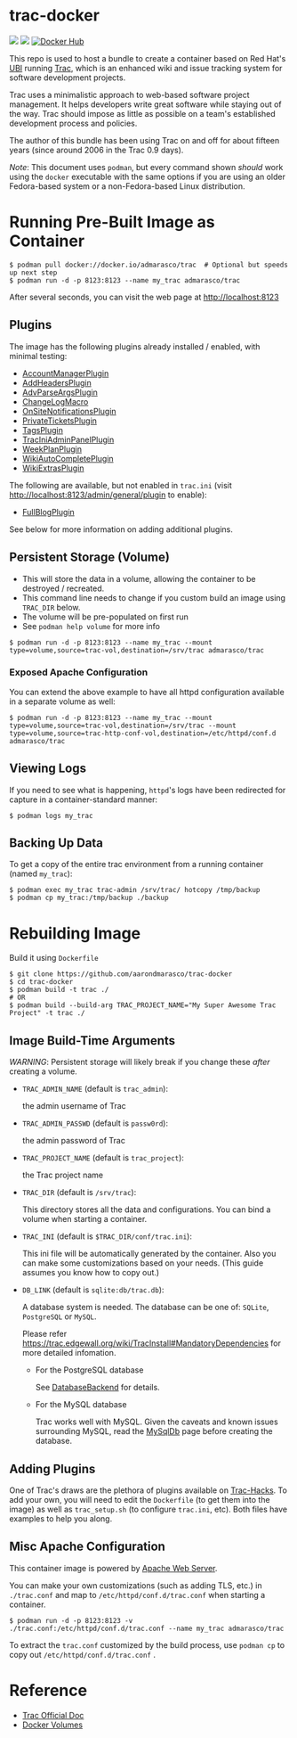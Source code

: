 # trac-docker

[![](https://images.microbadger.com/badges/version/admarasco/trac.svg)](https://hub.docker.com/r/admarasco/trac/ "Get your own version badge on microbadger.com")
[![](https://images.microbadger.com/badges/image/admarasco/trac.svg)](https://hub.docker.com/r/admarasco/trac/)
[![Docker Hub](http://img.shields.io/docker/pulls/admarasco/trac.svg)](https://hub.docker.com/r/admarasco/trac/)

This repo is used to host a bundle to create a container based on Red Hat's [UBI](https://developers.redhat.com/products/rhel/ubi/) running [Trac](http://trac.edgewall.org),
which is an enhanced wiki and issue tracking system for software development projects.

Trac uses a minimalistic approach to web-based software project management. It helps developers write great software while staying out of the way. Trac should impose as little as possible on a team's established development process and policies.

The author of this bundle has been using Trac on and off for about fifteen years (since around 2006 in the Trac 0.9 days).

_Note_: This document uses `podman`, but every command shown _should_ work using the `docker` executable with the same options if you are using an older Fedora-based system or a non-Fedora-based Linux distribution.

# Running Pre-Built Image as Container
```
$ podman pull docker://docker.io/admarasco/trac  # Optional but speeds up next step
$ podman run -d -p 8123:8123 --name my_trac admarasco/trac
```

After several seconds, you can visit the web page at <http://localhost:8123>

## Plugins
The image has the following plugins already installed / enabled, with minimal testing:
 * [AccountManagerPlugin](https://trac-hacks.org/wiki/AccountManagerPlugin)
 * [AddHeadersPlugin](https://trac-hacks.org/wiki/AddHeadersPlugin)
 * [AdvParseArgsPlugin](https://trac-hacks.org/wiki/AdvParseArgsPlugin)
 * [ChangeLogMacro](https://trac-hacks.org/wiki/ChangeLogMacro)
 * [OnSiteNotificationsPlugin](https://trac-hacks.org/wiki/OnSiteNotificationsPlugin)
 * [PrivateTicketsPlugin](https://trac-hacks.org/wiki/PrivateTicketsPlugin)
 * [TagsPlugin](https://trac-hacks.org/wiki/TagsPlugin)
 * [TracIniAdminPanelPlugin](https://trac-hacks.org/wiki/TracIniAdminPanelPlugin)
 * [WeekPlanPlugin](https://trac-hacks.org/wiki/WeekPlanPlugin)
 * [WikiAutoCompletePlugin](https://trac-hacks.org/wiki/WikiAutoCompletePlugin)
 * [WikiExtrasPlugin](https://trac-hacks.org/wiki/WikiExtrasPlugin)

The following are available, but not enabled in `trac.ini` (visit <http://localhost:8123/admin/general/plugin> to enable):

 * [FullBlogPlugin](https://trac-hacks.org/wiki/FullBlogPlugin)

See below for more information on adding additional plugins.

## Persistent Storage (Volume)
 * This will store the data in a volume, allowing the container to be destroyed / recreated.
 * This command line needs to change if you custom build an image using `TRAC_DIR` below.
 * The volume will be pre-populated on first run
 * See `podman help volume` for more info
```
$ podman run -d -p 8123:8123 --name my_trac --mount type=volume,source=trac-vol,destination=/srv/trac admarasco/trac
```

### Exposed Apache Configuration
You can extend the above example to have all httpd configuration available in a separate volume as well:
```
$ podman run -d -p 8123:8123 --name my_trac --mount type=volume,source=trac-vol,destination=/srv/trac --mount type=volume,source=trac-http-conf-vol,destination=/etc/httpd/conf.d admarasco/trac
```

## Viewing Logs
If you need to see what is happening, `httpd`'s logs have been redirected for capture in a container-standard manner:
```
$ podman logs my_trac
```

## Backing Up Data
To get a copy of the entire trac environment from a running container (named `my_trac`):
```
$ podman exec my_trac trac-admin /srv/trac/ hotcopy /tmp/backup
$ podman cp my_trac:/tmp/backup ./backup
```

# Rebuilding Image
Build it using `Dockerfile`
```
$ git clone https://github.com/aarondmarasco/trac-docker
$ cd trac-docker
$ podman build -t trac ./
# OR
$ podman build --build-arg TRAC_PROJECT_NAME="My Super Awesome Trac Project" -t trac ./
```

## Image Build-Time Arguments
*WARNING*: Persistent storage will likely break if you change these _after_ creating a volume.

* `TRAC_ADMIN_NAME` (default is `trac_admin`):

    the admin username of Trac

* `TRAC_ADMIN_PASSWD` (default is `passw0rd`):

    the admin password of Trac

* `TRAC_PROJECT_NAME` (default is `trac_project`):

    the Trac project name

* `TRAC_DIR` (default is `/srv/trac`):

    This directory stores all the data and configurations. You can bind a volume
    when starting a container.

* `TRAC_INI` (default is `$TRAC_DIR/conf/trac.ini`):

    This ini file will be automatically generated by the container.
    Also you can make some customizations based on your needs.
    (This guide assumes you know how to copy out.)

* `DB_LINK` (default is `sqlite:db/trac.db`):

    A database system is needed. The database can be one of: `SQLite`, `PostgreSQL` or `MySQL`.

    Please refer <https://trac.edgewall.org/wiki/TracInstall#MandatoryDependencies> for more detailed infomation.

    * For the PostgreSQL database

        See [DatabaseBackend](https://trac.edgewall.org/wiki/DatabaseBackend#PostgreSQL) for details.

    * For the MySQL database

        Trac works well with MySQL.
        Given the caveats and known issues surrounding MySQL,
        read the [MySqlDb](https://trac.edgewall.org/intertrac/MySqlDb) page
        before creating the database.

## Adding Plugins
One of Trac's draws are the plethora of plugins available on [Trac-Hacks](https://trac-hacks.org/).
To add your own, you will need to edit the `Dockerfile` (to get them into the image) as well as `trac_setup.sh` (to configure `trac.ini`, etc).
Both files have examples to help you along.

## Misc Apache Configuration
This container image is powered by [Apache Web Server](https://httpd.apache.org/).

You can make your own customizations (such as adding TLS, etc.) in `./trac.conf` and map to `/etc/httpd/conf.d/trac.conf` when starting a container.

```
$ podman run -d -p 8123:8123 -v ./trac.conf:/etc/httpd/conf.d/trac.conf --name my_trac admarasco/trac
```

To extract the `trac.conf` customized by the build process, use `podman cp` to copy out `/etc/httpd/conf.d/trac.conf` .

# Reference

* [Trac Official Doc](https://trac.edgewall.org/wiki/TracGuide)
* [Docker Volumes](https://docs.docker.com/storage/volumes/)
